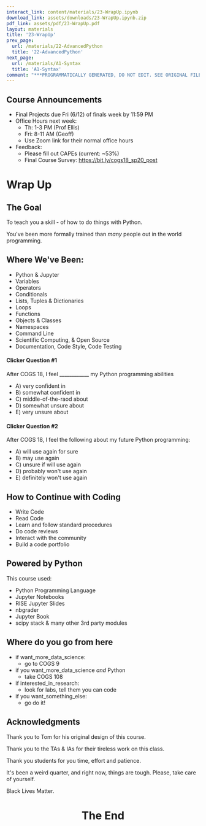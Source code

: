 ```yaml
---
interact_link: content/materials/23-WrapUp.ipynb
download_link: assets/downloads/23-WrapUp.ipynb.zip
pdf_link: assets/pdf/23-WrapUp.pdf
layout: materials
title: '23-WrapUp'
prev_page:
  url: /materials/22-AdvancedPython
  title: '22-AdvancedPython'
next_page:
  url: /materials/A1-Syntax
  title: 'A1-Syntax'
comment: "***PROGRAMMATICALLY GENERATED, DO NOT EDIT. SEE ORIGINAL FILES IN /content***"
---
```

## Course Announcements

- Final Projects due Fri (6/12) of finals week by 11:59 PM
- Office Hours next week:
    - Th: 1-3 PM (Prof Ellis)
    - Fri: 8-11 AM (Geoff)
    - Use Zoom link for their normal office hours
- Feedback:
    - Please fill out CAPEs (current: ~53%)
    - Final Course Survey: https://bit.ly/cogs18_sp20_post

# Wrap Up

## The Goal

To teach you a skill - of how to do things with Python.

You've been more formally trained than *many* people out in the world programming.

## Where We've Been:

- Python & Jupyter
- Variables
- Operators
- Conditionals
- Lists, Tuples & Dictionaries
- Loops
- Functions
- Objects & Classes
- Namespaces
- Command Line
- Scientific Computing, & Open Source
- Documentation, Code Style, Code Testing

#### Clicker Question #1

After COGS 18, I feel \_\_\_\_\_\_\_\_\_\_\_\_ my Python programming abilities

- A) very confident in
- B) somewhat confident in
- C) middle-of-the-raod about
- D) somewhat unsure about
- E) very unsure about


#### Clicker Question #2

After COGS 18, I feel the following about my future Python programming:

- A) will use again for sure
- B) may use again
- C) unsure if will use again
- D) probably won't use again
- E) definitely won't use again


## How to Continue with Coding

- Write Code
- Read Code
- Learn and follow standard procedures
- Do code reviews
- Interact with the community
- Build a code portfolio

## Powered by Python

This course used:
- Python Programming Language
- Jupyter Notebooks
- RISE Jupyter Slides
- nbgrader
- Jupyter Book
- scipy stack & many other 3rd party modules

## Where do you go from here

- if want_more_data_science:
    - go to COGS 9
- if you want_more_data_science *and* Python
    - take COGS 108
- if interested_in_research:
    - look for labs, tell them you can code
- if you want_something_else:
    - go do it!

## Acknowledgments

Thank you to Tom for his original design of this course.

Thank you to the TAs & IAs for their tireless work on this class.

Thank you students for you time, effort and patience. 

It's been a weird quarter, and right now, things are tough. Please, take care of yourself.

Black Lives Matter.

<center><h1> The End 

